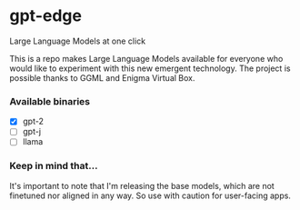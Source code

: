 # gpt-edge
Large Language Models at one click

This is a repo makes Large Language Models available for everyone who would like to experiment with this new emergent technology. The project is possible thanks to GGML and Enigma Virtual Box.

### Available binaries

- [x] gpt-2
- [ ] gpt-j
- [ ] llama

### Keep in mind that...
It's important to note that I'm releasing the base models, which are not finetuned nor aligned in any way. So use with caution for user-facing apps.
